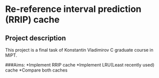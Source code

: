 # Re-reference interval prediction (RRIP) cache

## Project description
This project is a final task of Konstantin Vladimirov C graduate course in MIPT.

###Aims:
*Implement RRIP cache
*Implement LRU(Least recently used) cache
*Compare both caches
